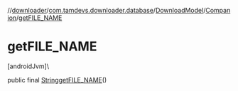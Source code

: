//[downloader](../../../../index.md)/[com.tamdevs.downloader.database](../../index.md)/[DownloadModel](../index.md)/[Companion](index.md)/[getFILE_NAME](get-f-i-l-e_-n-a-m-e.md)

# getFILE_NAME

[androidJvm]\

public final [String](https://developer.android.com/reference/kotlin/java/lang/String.html)[getFILE_NAME](get-f-i-l-e_-n-a-m-e.md)()
